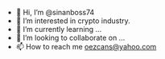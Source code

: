 - 👋 Hi, I’m @sinanboss74
- 👀 I’m interested in crypto industry.
- 🌱 I’m currently learning ...
- 💞️ I’m looking to collaborate on ...
- 📫 How to reach me oezcans@yahoo.com

<!---
sinanboss74/sinanboss74 is a ✨ special ✨ repository because its `README.md` (this file) appears on your GitHub profile.
You can click the Preview link to take a look at your changes.
--->
